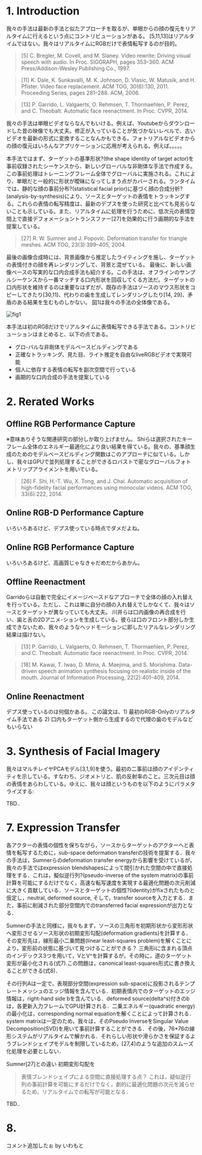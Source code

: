 # 1. Introduction
我々の手法は最新の手法と似たアプローチを取るが、単眼からの顔の復元をリアルタイムに行えるという点にコントリビューションがある。
[5,11,13]はリアルタイムではない。我々はリアルタイムにRGBだけで表情転写するのが目的。

> [5] C. Bregler, M. Covell, and M. Slaney. Video rewrite: Driving visual speech with audio. In Proc. SIGGRAPH, pages 353–360. ACM Press/Addison-Wesley Publishing Co., 1997.

> [11] K. Dale, K. Sunkavalli, M. K. Johnson, D. Vlasic, W. Matusik, and H. Pfister. Video face replacement. ACM TOG, 30(6):130, 2011. Proceeding Series, pages 281–288. ACM, 2006.

> [13] P. Garrido, L. Valgaerts, O. Rehmsen, T. Thormaehlen, P. Perez, and C. Theobalt. Automatic face reenactment. In Proc. CVPR, 2014.

我々の手法は単眼ビデオならなんでもいける。例えば、Youtubeからダウンロードした昔の映像でも大丈夫。修正が入っていることが気づかないレベルで、古いビデオを最新の形式に変換することなんかもできる。フォトリアルなビデオからの顔の復元はいろんなアプリケーションに応用が考えられる。例えば。。。。。

本手法ではまず、ターゲットの基準形状?(the shape identity of target actor)を事前収録されたシーケンスから、新しいグローバルな非剛体な手法で作成する。この事前処理はトレーニングフレーム全体でグローバルに実施される。これにより、単眼だと一般的に形状が曖昧になってしまう点がカバーされる。ランタイムでは、静的な顔の事前分布?(statistical facial prior)に基づく顔の合成分析?(analysis-by-synthesis)により、ソースとターゲットの表情をトラッキングする。これらの表情の転写精度は、最新のデプスを使った研究と比べても見劣らないことも示している。また、リアルタイムに処理を行うために、低次元の表情空間上で直接デフォメーショントランスファー[27]を効果的に行う画期的な手法を提案している。

> [27] R. W. Sumner and J. Popovic. Deformation transfer for triangle meshes. ACM TOG, 23(3):399–405, 2004.

最後の画像合成時には、背景画像から推定したライティングを施し、ターゲットの表情付きの顔を再レンダリングして、背景と混ぜている。
最後に、新しい画像ベースの写実的な口内合成手法も紹介する。この手法は、オフラインのサンプルシーケンスから一番マッチする口内形状を回収してくる方法だ。ターゲットの口内形状を維持するのは重要なはずだが、既存の手法はソースのマウス形状をコピーしてきたり[30,11]、代わりの歯を生成してレンダリングしたり[14, 29]、矛盾のある結果を生むものしかない。
図1は我々の手法の全体像である。

![fig1](file:///Users/takahiro.kosaka/Downloads/fig1.png "fig1")

本手法は初のRGBだけでリアルタイムに表情転写できる手法である。コントリビューションはまとめると、以下の点である。

 * グロ-バルな非剛体モデルベースビルディングである
 * 正確なトラッキング、見た目、ライト推定を自由なliveRGBビデオで実現可能
 * 個人に依存する表情の転写を副次空間で行っている
 * 画期的な口内合成の手法を提案している

# 2. Rerated Works
## Offline RGB Performance Capture
※意味ありそうな関連研究の部分しか取り上げません。
Shiらは選択されたキーフレーム全体のエネルギー最適化により良い結果を得ている。我々の、基準顔生成のためのモデルベースビルディング関数はこのアプローチに似ている。しかし、我々はGPUで並列処理することができるロバストで密なグローバルフォトメトリップアライメントを用いている。

> [26] F. Shi, H.-T. Wu, X. Tong, and J. Chai. Automatic acquisition of high-fidelity facial performances using monocular videos. ACM TOG, 33(6):222, 2014.

## Online RGB-D Performance Capture
いろいろあるけど、デプス使っている時点でダメだよね。

## Online RGB Performance Capture
いろいろあるけど、高画質じゃなきゃだめだからあかん。

## Offline Reenactment
Garridoらは自動で完全にイメージベースドなアプローチで全体の顔の入れ替えを行っている。ただし、これは単に自分の顔の入れ替えでしかなくて、我々はソースとターゲットが異なっていても大丈夫。
川井らは口内画像の再合成を行い、歯と舌の2Dアニメ-ションを生成している。彼らは口のフロント部分しか生成できないため、我々のようなヘッドモーションに即したリアルなレンダリング結果は描けない。

> [13] P. Garrido, L. Valgaerts, O. Rehmsen, T. Thormaehlen, P. Perez, and C. Theobalt. Automatic face reenactment. In Proc. CVPR, 2014.

> [18] M. Kawai, T. Iwao, D. Mima, A. Maejima, and S. Morishima. Data-driven speech animation synthesis focusing on realistic inside of the mouth. Journal of Information Processing, 22(2):401–409, 2014.

## Online Reenactment
デプス使っているのは何個かある。
この論文は、1) 最初のRGB-Onlyのリアルタイム手法である 2) 口内もターゲット側から生成するので代理の歯のモデルなどもいらない

# 3. Synthesis of Facial Imagery
我々はマルチレイヤPCAモデル[3,1,9]を使う。最初の二事前は顔のアイデンティティを示している。すなわち、ジオメトリと、肌の反射率のこと。三次元目は顔の表情をあらわしている。ゆえに、我々は顔というものを以下のようにパラメタライズする:

TBD..

# 7. Expression Transfer
各アクターの表情の個性を保ちながら，ソースからターゲットのアクターへと表情を転写するために，sub-space deformation transferの技術を提案する．我々の手法は，Sumnerらのdeformation transfer energyから影響を受けているが，我々の手法ではexpression blendshapesによって間引かれた空間の中で直接処理をする．これは，擬似逆行列?(pseudo-inverse of the system matrix)の事前計算を可能にするだけでなく，高速な転写速度を実現する最適化問題の次元削減に大きく貢献している．ソースとターゲットの個性?(identity)がfixされたものと仮定し，neutral, deformed source, そして，transfer sourceを入力とする．また，事前に削減された部分空間内でのtransferred facial expressionが出力となる．

Sumnerの手法と同様に，我々もまず，ソースの三角形を初期形状から変形形状へ変形させるソース形状の初期変形勾配(deformation gradients)を計算する．その変形先は，線形最小二乗問題(linear least-squares problem)を解くことにより，変形前の状態に基づいて見つけることができる？ 三角形iに含まれる頂点のインデックス3つを用いて，VとV^を計算するが，その時に，道のターゲット変形が最小化される(式7).この問題は，canonical least-squares形式に書き換えることができる(式8)．

その行列Aは一定で，表現部分空間(expression sub-space)に投影されるテンプレートメッシュのエッジ情報を含んでいる．初期表情内でのターゲットのエッジ情報は，right-hand side bを含んでいる．deformed source(delta^s)付きのbは，各更新入力フレームでGPU計算される．二乗エネルギー(quadratic energy)の最小化は，corresponding normal equationを解くことによって計算される．system matrixは一定のため，我々は，そのPseudo InverseをSingular Value Decomposition(SVD)を用いて事前計算することができる．その後，76*76の線形システムがリアルタイムで解かれる．それらしい形状や滑らかさを保証するようブレンドシェイプモデルを制限しているため，[27,4]のような追加のスムーズ化処理を必要としない．

Sumner[27]との違い
初期変形勾配を
> 表情ブレンドシェイプによる空間に直接処理する点？ これは，疑似逆行列の事前計算を可能にするだけでなく，劇的に最適化問題の次元を減らせるため，リアルタイムでの転写が可能となる．


TBD..

# 8.
コメント追加したぉ by いわもと
